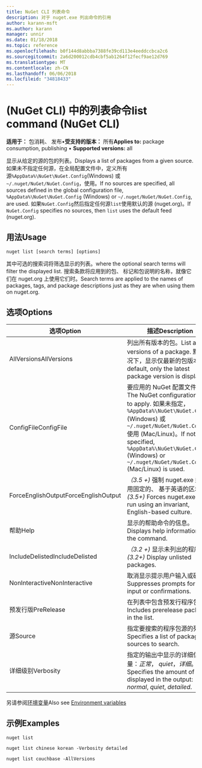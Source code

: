 ```yaml
---
title: NuGet CLI 列表命令
description: 对于 nuget.exe 列出命令的引用
author: karann-msft
ms.author: karann
manager: unnir
ms.date: 01/18/2018
ms.topic: reference
ms.openlocfilehash: b0f144d8abbba7388fe39cd113e4eeddccbca2c6
ms.sourcegitcommit: 2a6d200012cdb4cbf5ab1264f12fecf9ae12d769
ms.translationtype: MT
ms.contentlocale: zh-CN
ms.lasthandoff: 06/06/2018
ms.locfileid: "34818433"
---
```

# <a name="list-command-nuget-cli"></a><span data-ttu-id="29bf9-103">(NuGet CLI) 中的列表命令</span><span class="sxs-lookup"><span data-stu-id="29bf9-103">list command (NuGet CLI)</span></span>

<span data-ttu-id="29bf9-104">**适用于：** 包消耗、 发布&bullet;**受支持的版本：** 所有</span><span class="sxs-lookup"><span data-stu-id="29bf9-104">**Applies to:** package consumption, publishing &bullet; **Supported versions:** all</span></span>

<span data-ttu-id="29bf9-105">显示从给定的源的包的列表。</span><span class="sxs-lookup"><span data-stu-id="29bf9-105">Displays a list of packages from a given source.</span></span> <span data-ttu-id="29bf9-106">如果未不指定任何源，在全局配置文件中，定义所有源`%AppData%\NuGet\NuGet.Config`(Windows) 或`~/.nuget/NuGet/NuGet.Config`，使用。</span><span class="sxs-lookup"><span data-stu-id="29bf9-106">If no sources are specified, all sources defined in the global configuration file, `%AppData%\NuGet\NuGet.Config` (Windows) or `~/.nuget/NuGet/NuGet.Config`, are used.</span></span> <span data-ttu-id="29bf9-107">如果`NuGet.Config`然后指定任何源`list`使用默认的源 (nuget.org)。</span><span class="sxs-lookup"><span data-stu-id="29bf9-107">If `NuGet.Config` specifies no sources, then `list` uses the default feed (nuget.org).</span></span>

## <a name="usage"></a><span data-ttu-id="29bf9-108">用法</span><span class="sxs-lookup"><span data-stu-id="29bf9-108">Usage</span></span>

```cli
nuget list [search terms] [options]
```

<span data-ttu-id="29bf9-109">其中可选的搜索词将筛选显示的列表。</span><span class="sxs-lookup"><span data-stu-id="29bf9-109">where the optional search terms will filter the displayed list.</span></span> <span data-ttu-id="29bf9-110">搜索条款将应用到的包、 标记和包说明的名称，就像它们在 nuget.org 上使用它们时。</span><span class="sxs-lookup"><span data-stu-id="29bf9-110">Search terms are applied to the names of packages, tags, and package descriptions just as they are when using them on nuget.org.</span></span>

## <a name="options"></a><span data-ttu-id="29bf9-111">选项</span><span class="sxs-lookup"><span data-stu-id="29bf9-111">Options</span></span>

| <span data-ttu-id="29bf9-112">选项</span><span class="sxs-lookup"><span data-stu-id="29bf9-112">Option</span></span> | <span data-ttu-id="29bf9-113">描述</span><span class="sxs-lookup"><span data-stu-id="29bf9-113">Description</span></span> |
| --- | --- |
| <span data-ttu-id="29bf9-114">AllVersions</span><span class="sxs-lookup"><span data-stu-id="29bf9-114">AllVersions</span></span> | <span data-ttu-id="29bf9-115">列出所有版本的包。</span><span class="sxs-lookup"><span data-stu-id="29bf9-115">List all versions of a package.</span></span> <span data-ttu-id="29bf9-116">默认情况下，显示仅最新的包版本。</span><span class="sxs-lookup"><span data-stu-id="29bf9-116">By default, only the latest package version is displayed.</span></span> |
| <span data-ttu-id="29bf9-117">ConfigFile</span><span class="sxs-lookup"><span data-stu-id="29bf9-117">ConfigFile</span></span> | <span data-ttu-id="29bf9-118">要应用的 NuGet 配置文件。</span><span class="sxs-lookup"><span data-stu-id="29bf9-118">The NuGet configuration file to apply.</span></span> <span data-ttu-id="29bf9-119">如果未指定， `%AppData%\NuGet\NuGet.Config` (Windows) 或`~/.nuget/NuGet/NuGet.Config`使用 (Mac/Linux)。</span><span class="sxs-lookup"><span data-stu-id="29bf9-119">If not specified, `%AppData%\NuGet\NuGet.Config` (Windows) or `~/.nuget/NuGet/NuGet.Config` (Mac/Linux) is used.</span></span>|
| <span data-ttu-id="29bf9-120">ForceEnglishOutput</span><span class="sxs-lookup"><span data-stu-id="29bf9-120">ForceEnglishOutput</span></span> | <span data-ttu-id="29bf9-121">*（3.5 +)* 强制 nuget.exe 运行使用固定的、 基于英语的区域性。</span><span class="sxs-lookup"><span data-stu-id="29bf9-121">*(3.5+)* Forces nuget.exe to run using an invariant, English-based culture.</span></span> |
| <span data-ttu-id="29bf9-122">帮助</span><span class="sxs-lookup"><span data-stu-id="29bf9-122">Help</span></span> | <span data-ttu-id="29bf9-123">显示的帮助命令的信息。</span><span class="sxs-lookup"><span data-stu-id="29bf9-123">Displays help information for the command.</span></span> |
| <span data-ttu-id="29bf9-124">IncludeDelisted</span><span class="sxs-lookup"><span data-stu-id="29bf9-124">IncludeDelisted</span></span> | <span data-ttu-id="29bf9-125">*（3.2 +)* 显示未列出的程序包。</span><span class="sxs-lookup"><span data-stu-id="29bf9-125">*(3.2+)* Display unlisted packages.</span></span> |
| <span data-ttu-id="29bf9-126">NonInteractive</span><span class="sxs-lookup"><span data-stu-id="29bf9-126">NonInteractive</span></span> | <span data-ttu-id="29bf9-127">取消显示提示用户输入或确认。</span><span class="sxs-lookup"><span data-stu-id="29bf9-127">Suppresses prompts for user input or confirmations.</span></span> |
| <span data-ttu-id="29bf9-128">预发行版</span><span class="sxs-lookup"><span data-stu-id="29bf9-128">PreRelease</span></span> | <span data-ttu-id="29bf9-129">在列表中包含预发行程序包。</span><span class="sxs-lookup"><span data-stu-id="29bf9-129">Includes prerelease packages in the list.</span></span> |
| <span data-ttu-id="29bf9-130">源</span><span class="sxs-lookup"><span data-stu-id="29bf9-130">Source</span></span> | <span data-ttu-id="29bf9-131">指定要搜索的程序包源的列表。</span><span class="sxs-lookup"><span data-stu-id="29bf9-131">Specifies a list of packages sources to search.</span></span> |
| <span data-ttu-id="29bf9-132">详细级别</span><span class="sxs-lookup"><span data-stu-id="29bf9-132">Verbosity</span></span> | <span data-ttu-id="29bf9-133">指定的输出中显示的详细信息量：*正常*， *quiet*，*详细*。</span><span class="sxs-lookup"><span data-stu-id="29bf9-133">Specifies the amount of detail displayed in the output: *normal*, *quiet*, *detailed*.</span></span> |

<span data-ttu-id="29bf9-134">另请参阅[环境变量](cli-ref-environment-variables.md)</span><span class="sxs-lookup"><span data-stu-id="29bf9-134">Also see [Environment variables](cli-ref-environment-variables.md)</span></span>

## <a name="examples"></a><span data-ttu-id="29bf9-135">示例</span><span class="sxs-lookup"><span data-stu-id="29bf9-135">Examples</span></span>

```cli
nuget list

nuget list chinese korean -Verbosity detailed

nuget list couchbase -AllVersions
```
